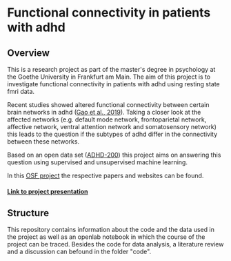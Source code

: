 # Functional connectivity in patients with adhd

## Overview

This is a research project as part of the master's degree in psychology at the Goethe University in Frankfurt am Main. 
The aim of this project is to investigate functional connectivity in patients with adhd using resting state fmri data.

Recent studies showed altered functional connectivity between certain brain networks in adhd ([Gao et al., 2019](https://www.cambridge.org/core/journals/psychological-medicine/article/abs/impairments-of-largescale-functional-networks-in-attentiondeficithyperactivity-disorder-a-metaanalysis-of-restingstate-functional-connectivity/ED6EE39749D1CA6CA4DEF639C00711D2)). Taking a closer look at the affected networks (e.g. default mode network, frontoparietal network, affective network, ventral attention network and somatosensory network) this leads to the question if the subtypes of adhd differ in the connectivity between these networks.

Based on an open data set ([ADHD-200](http://fcon_1000.projects.nitrc.org/indi/adhd200/)) this project aims on answering this question using supervised and unsupervised machine learning.

In this [OSF project](https://osf.io/4ez8h/) the respective papers and websites can be found.

#### [Link to project presentation](https://docs.google.com/presentation/d/1UJh4XY4eKIXit-_BGjx1UasjU_EtFTyh/edit?usp=sharing&ouid=109631268300274874568&rtpof=true&sd=true)

## Structure

This repository contains information about the code and the data used in the project as well as an openlab notebook in which the course of the project can be traced.
Besides the code for data analysis, a literature review and a discussion can befound in the folder "code".
